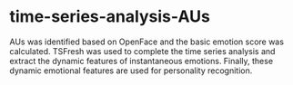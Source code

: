 # time-series-analysis-AUs
AUs was identified based on OpenFace and the basic emotion score was calculated. TSFresh was used to complete the time series analysis and extract the dynamic features of instantaneous emotions. Finally, these dynamic emotional features are used for personality recognition.
